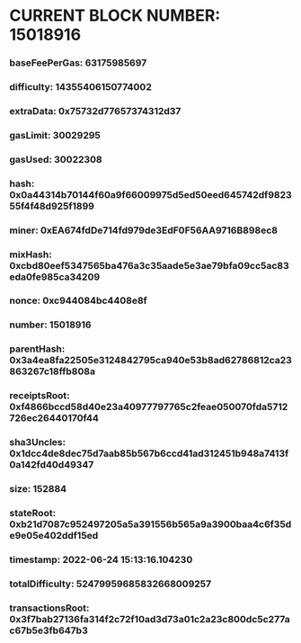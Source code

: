 # CURRENT BLOCK NUMBER: 15018916

### baseFeePerGas: 63175985697
### difficulty: 14355406150774002
### extraData: 0x75732d77657374312d37
### gasLimit: 30029295
### gasUsed: 30022308
### hash: 0x0a44314b70144f60a9f66009975d5ed50eed645742df982355f4f48d925f1899
### miner: 0xEA674fdDe714fd979de3EdF0F56AA9716B898ec8
### mixHash: 0xcbd80eef5347565ba476a3c35aade5e3ae79bfa09cc5ac83eda0fe985ca34209
### nonce: 0xc944084bc4408e8f
### number: 15018916
### parentHash: 0x3a4ea8fa22505e3124842795ca940e53b8ad62786812ca23863267c18ffb808a
### receiptsRoot: 0xf4866bccd58d40e23a40977797765c2feae050070fda5712726ec26440170f44
### sha3Uncles: 0x1dcc4de8dec75d7aab85b567b6ccd41ad312451b948a7413f0a142fd40d49347
### size: 152884
### stateRoot: 0xb21d7087c952497205a5a391556b565a9a3900baa4c6f35de9e05e402ddf15ed
### timestamp: 2022-06-24 15:13:16.104230
### totalDifficulty: 52479959685832668009257
### transactionsRoot: 0x3f7bab27136fa314f2c72f10ad3d73a01c2a23c800dc5c277ac67b5e3fb647b3
